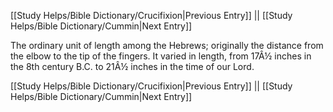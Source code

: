 [[Study Helps/Bible Dictionary/Crucifixion|Previous Entry]]  ||  [[Study Helps/Bible Dictionary/Cummin|Next Entry]]

 The ordinary unit of length among the Hebrews; originally the distance from the elbow to the tip of the fingers. It varied in length, from 17Â½ inches in the 8th century B.C. to 21Â½ inches in the time of our Lord.

[[Study Helps/Bible Dictionary/Crucifixion|Previous Entry]]  ||  [[Study Helps/Bible Dictionary/Cummin|Next Entry]]